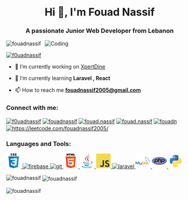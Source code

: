 <h1 align="center">Hi 👋, I'm Fouad Nassif</h1>
<h3 align="center">A passionate Junior Web Developer from Lebanon</h3>

<img align="right" alt="Coding" width="400" src="https://media1.giphy.com/media/RbDKaczqWovIugyJmW/giphy.gif">

<p align="left"> <img src="https://komarev.com/ghpvc/?username=fouadnassif&label=Profile%20views&color=0e75b6&style=flat" alt="fouadnassif" /> </p>

<p align="left"> <a href="https://twitter.com/f0uadnassif" target="blank"><img src="https://img.shields.io/twitter/follow/f0uadnassif?logo=twitter&style=for-the-badge" alt="f0uadnassif" /></a> </p>

- 🔭 I’m currently working on [XpertDine](https://github.com/XpertBotTeam/-XpertDine)

- 🌱 I’m currently learning **Laravel , React**

- 📫 How to reach me **fouadnassif2005@gmail.com**

<h3 align="left">Connect with me:</h3>
<p align="left">
<a href="https://twitter.com/f0uadnassif" target="blank"><img align="center" src="https://raw.githubusercontent.com/rahuldkjain/github-profile-readme-generator/master/src/images/icons/Social/twitter.svg" alt="f0uadnassif" height="30" width="40" /></a>
<a href="https://linkedin.com/in/fouadnassif" target="blank"><img align="center" src="https://raw.githubusercontent.com/rahuldkjain/github-profile-readme-generator/master/src/images/icons/Social/linked-in-alt.svg" alt="fouadnassif" height="30" width="40" /></a>
<a href="https://fb.com/fouad.nassif" target="blank"><img align="center" src="https://raw.githubusercontent.com/rahuldkjain/github-profile-readme-generator/master/src/images/icons/Social/facebook.svg" alt="fouad.nassif" height="30" width="40" /></a>
<a href="https://instagram.com/fouad.nassif" target="blank"><img align="center" src="https://raw.githubusercontent.com/rahuldkjain/github-profile-readme-generator/master/src/images/icons/Social/instagram.svg" alt="fouad.nassif" height="30" width="40" /></a>
<a href="https://www.codechef.com/users/fouadn" target="blank"><img align="center" src="https://cdn.jsdelivr.net/npm/simple-icons@3.1.0/icons/codechef.svg" alt="fouadn" height="30" width="40" /></a>
<a href="https://www.leetcode.com/https://leetcode.com/fouadnassif2005/" target="blank"><img align="center" src="https://raw.githubusercontent.com/rahuldkjain/github-profile-readme-generator/master/src/images/icons/Social/leet-code.svg" alt="https://leetcode.com/fouadnassif2005/" height="30" width="40" /></a>
</p>

<h3 align="left">Languages and Tools:</h3>
<p align="left"> <a href="https://www.w3schools.com/css/" target="_blank" rel="noreferrer"> <img src="https://raw.githubusercontent.com/devicons/devicon/master/icons/css3/css3-original-wordmark.svg" alt="css3" width="40" height="40"/> </a> <a href="https://firebase.google.com/" target="_blank" rel="noreferrer"> <img src="https://www.vectorlogo.zone/logos/firebase/firebase-icon.svg" alt="firebase" width="40" height="40"/> </a> <a href="https://git-scm.com/" target="_blank" rel="noreferrer"> <img src="https://www.vectorlogo.zone/logos/git-scm/git-scm-icon.svg" alt="git" width="40" height="40"/> </a> <a href="https://www.w3.org/html/" target="_blank" rel="noreferrer"> <img src="https://raw.githubusercontent.com/devicons/devicon/master/icons/html5/html5-original-wordmark.svg" alt="html5" width="40" height="40"/> </a> <a href="https://www.java.com" target="_blank" rel="noreferrer"> <img src="https://raw.githubusercontent.com/devicons/devicon/master/icons/java/java-original.svg" alt="java" width="40" height="40"/> </a> <a href="https://developer.mozilla.org/en-US/docs/Web/JavaScript" target="_blank" rel="noreferrer"> <img src="https://raw.githubusercontent.com/devicons/devicon/master/icons/javascript/javascript-original.svg" alt="javascript" width="40" height="40"/> </a> <a href="https://laravel.com/" target="_blank" rel="noreferrer"> <img src="https://image.pngaaa.com/634/3353634-middle.png" alt="laravel" width="40" height="40"/> </a> <a href="https://www.mysql.com/" target="_blank" rel="noreferrer"> <img src="https://raw.githubusercontent.com/devicons/devicon/master/icons/mysql/mysql-original-wordmark.svg" alt="mysql" width="40" height="40"/> </a> <a href="https://www.php.net" target="_blank" rel="noreferrer"> <img src="https://raw.githubusercontent.com/devicons/devicon/master/icons/php/php-original.svg" alt="php" width="40" height="40"/> </a> <a href="https://www.python.org" target="_blank" rel="noreferrer"> <img src="https://raw.githubusercontent.com/devicons/devicon/master/icons/python/python-original.svg" alt="python" width="40" height="40"/> </a> </p>

<p><img align="left" src="https://github-readme-stats.vercel.app/api/top-langs?username=fouadnassif&show_icons=true&locale=en&layout=compact" alt="fouadnassif" /></p>

<p>&nbsp;<img align="center" src="https://github-readme-stats.vercel.app/api?username=fouadnassif&show_icons=true&locale=en" alt="fouadnassif" /></p>

<p><img align="center" src="https://github-readme-streak-stats.herokuapp.com/?user=fouadnassif&" alt="fouadnassif" /></p>
